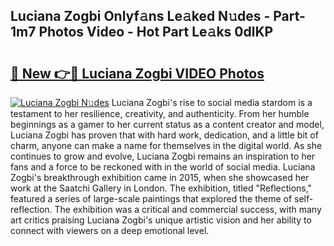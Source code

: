 ## Luciana Zogbi Onlyf𝚊ns Le𝚊ked N𝚞des - Part-1m7 Photos Video - Hot Part Le𝚊ks 0dlKP

# <h2><a href="http://ab65108.deff.icu/?id=Luciana+Zogbi">🔗 New 👉🔴 Luciana Zogbi VIDEO Photos</a></h2>

[![Luciana Zogbi N𝚞des](https://i.imgur.com/rIISA9y.gif)](http://ab65108.deff.icu/?id=Luciana+Zogbi)
Luciana Zogbi's rise to social media stardom is a testament to her resilience, creativity, and authenticity. From her humble beginnings as a gamer to her current status as a content creator and model, Luciana Zogbi has proven that with hard work, dedication, and a little bit of charm, anyone can make a name for themselves in the digital world. As she continues to grow and evolve, Luciana Zogbi remains an inspiration to her fans and a force to be reckoned with in the world of social media. Luciana Zogbi's breakthrough exhibition came in 2015, when she showcased her work at the Saatchi Gallery in London. The exhibition, titled "Reflections," featured a series of large-scale paintings that explored the theme of self-reflection. The exhibition was a critical and commercial success, with many art critics praising Luciana Zogbi's unique artistic vision and her ability to connect with viewers on a deep emotional level.

